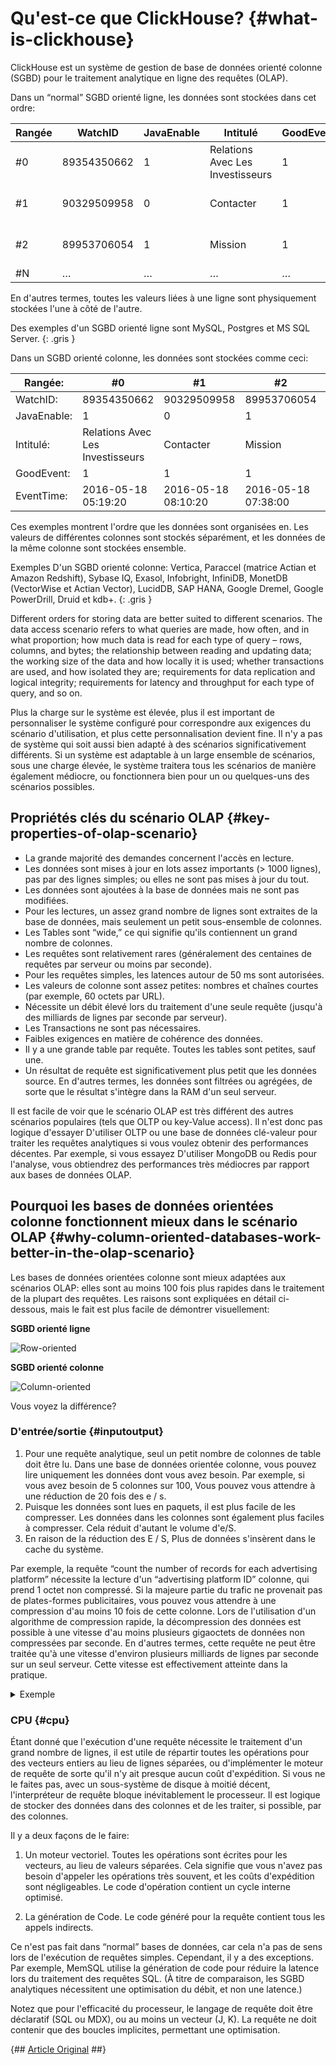 # Qu'est-ce que ClickHouse? {#what-is-clickhouse}

ClickHouse est un système de gestion de base de données orienté colonne (SGBD) pour le traitement analytique en ligne des requêtes (OLAP).

Dans un “normal” SGBD orienté ligne, les données sont stockées dans cet ordre:

| Rangée | WatchID     | JavaEnable | Intitulé                         | GoodEvent | EventTime           |
|--------|-------------|------------|----------------------------------|-----------|---------------------|
| \#0    | 89354350662 | 1          | Relations Avec Les Investisseurs | 1         | 2016-05-18 05:19:20 |
| \#1    | 90329509958 | 0          | Contacter                        | 1         | 2016-05-18 08:10:20 |
| \#2    | 89953706054 | 1          | Mission                          | 1         | 2016-05-18 07:38:00 |
| \#N    | …           | …          | …                                | …         | …                   |

En d'autres termes, toutes les valeurs liées à une ligne sont physiquement stockées l'une à côté de l'autre.

Des exemples d'un SGBD orienté ligne sont MySQL, Postgres et MS SQL Server. {: .gris }

Dans un SGBD orienté colonne, les données sont stockées comme ceci:

| Rangée:     | \#0                              | \#1                 | \#2                 | \#N |
|-------------|----------------------------------|---------------------|---------------------|-----|
| WatchID:    | 89354350662                      | 90329509958         | 89953706054         | …   |
| JavaEnable: | 1                                | 0                   | 1                   | …   |
| Intitulé:   | Relations Avec Les Investisseurs | Contacter           | Mission             | …   |
| GoodEvent:  | 1                                | 1                   | 1                   | …   |
| EventTime:  | 2016-05-18 05:19:20              | 2016-05-18 08:10:20 | 2016-05-18 07:38:00 | …   |

Ces exemples montrent l'ordre que les données sont organisées en. Les valeurs de différentes colonnes sont stockés séparément, et les données de la même colonne sont stockées ensemble.

Exemples D'un SGBD orienté colonne: Vertica, Paraccel (matrice Actian et Amazon Redshift), Sybase IQ, Exasol, Infobright, InfiniDB, MonetDB (VectorWise et Actian Vector), LucidDB, SAP HANA, Google Dremel, Google PowerDrill, Druid et kdb+. {: .gris }

Different orders for storing data are better suited to different scenarios. The data access scenario refers to what queries are made, how often, and in what proportion; how much data is read for each type of query – rows, columns, and bytes; the relationship between reading and updating data; the working size of the data and how locally it is used; whether transactions are used, and how isolated they are; requirements for data replication and logical integrity; requirements for latency and throughput for each type of query, and so on.

Plus la charge sur le système est élevée, plus il est important de personnaliser le système configuré pour correspondre aux exigences du scénario d'utilisation, et plus cette personnalisation devient fine. Il n'y a pas de système qui soit aussi bien adapté à des scénarios significativement différents. Si un système est adaptable à un large ensemble de scénarios, sous une charge élevée, le système traitera tous les scénarios de manière également médiocre, ou fonctionnera bien pour un ou quelques-uns des scénarios possibles.

## Propriétés clés du scénario OLAP {#key-properties-of-olap-scenario}

-   La grande majorité des demandes concernent l'accès en lecture.
-   Les données sont mises à jour en lots assez importants (\> 1000 lignes), pas par des lignes simples; ou elles ne sont pas mises à jour du tout.
-   Les données sont ajoutées à la base de données mais ne sont pas modifiées.
-   Pour les lectures, un assez grand nombre de lignes sont extraites de la base de données, mais seulement un petit sous-ensemble de colonnes.
-   Les Tables sont “wide,” ce qui signifie qu'ils contiennent un grand nombre de colonnes.
-   Les requêtes sont relativement rares (généralement des centaines de requêtes par serveur ou moins par seconde).
-   Pour les requêtes simples, les latences autour de 50 ms sont autorisées.
-   Les valeurs de colonne sont assez petites: nombres et chaînes courtes (par exemple, 60 octets par URL).
-   Nécessite un débit élevé lors du traitement d'une seule requête (jusqu'à des milliards de lignes par seconde par serveur).
-   Les Transactions ne sont pas nécessaires.
-   Faibles exigences en matière de cohérence des données.
-   Il y a une grande table par requête. Toutes les tables sont petites, sauf une.
-   Un résultat de requête est significativement plus petit que les données source. En d'autres termes, les données sont filtrées ou agrégées, de sorte que le résultat s'intègre dans la RAM d'un seul serveur.

Il est facile de voir que le scénario OLAP est très différent des autres scénarios populaires (tels que OLTP ou key-Value access). Il n'est donc pas logique d'essayer D'utiliser OLTP ou une base de données clé-valeur pour traiter les requêtes analytiques si vous voulez obtenir des performances décentes. Par exemple, si vous essayez D'utiliser MongoDB ou Redis pour l'analyse, vous obtiendrez des performances très médiocres par rapport aux bases de données OLAP.

## Pourquoi les bases de données orientées colonne fonctionnent mieux dans le scénario OLAP {#why-column-oriented-databases-work-better-in-the-olap-scenario}

Les bases de données orientées colonne sont mieux adaptées aux scénarios OLAP: elles sont au moins 100 fois plus rapides dans le traitement de la plupart des requêtes. Les raisons sont expliquées en détail ci-dessous, mais le fait est plus facile de démontrer visuellement:

**SGBD orienté ligne**

![Row-oriented](images/row_oriented.gif#)

**SGBD orienté colonne**

![Column-oriented](images/column_oriented.gif#)

Vous voyez la différence?

### D'entrée/sortie {#inputoutput}

1.  Pour une requête analytique, seul un petit nombre de colonnes de table doit être lu. Dans une base de données orientée colonne, vous pouvez lire uniquement les données dont vous avez besoin. Par exemple, si vous avez besoin de 5 colonnes sur 100, Vous pouvez vous attendre à une réduction de 20 fois des e / s.
2.  Puisque les données sont lues en paquets, il est plus facile de les compresser. Les données dans les colonnes sont également plus faciles à compresser. Cela réduit d'autant le volume d'e/S.
3.  En raison de la réduction des E / S, Plus de données s'insèrent dans le cache du système.

Par exemple, la requête “count the number of records for each advertising platform” nécessite la lecture d'un “advertising platform ID” colonne, qui prend 1 octet non compressé. Si la majeure partie du trafic ne provenait pas de plates-formes publicitaires, vous pouvez vous attendre à une compression d'au moins 10 fois de cette colonne. Lors de l'utilisation d'un algorithme de compression rapide, la décompression des données est possible à une vitesse d'au moins plusieurs gigaoctets de données non compressées par seconde. En d'autres termes, cette requête ne peut être traitée qu'à une vitesse d'environ plusieurs milliards de lignes par seconde sur un seul serveur. Cette vitesse est effectivement atteinte dans la pratique.

<details markdown="1">

<summary>Exemple</summary>

``` bash
$ clickhouse-client
ClickHouse client version 0.0.52053.
Connecting to localhost:9000.
Connected to ClickHouse server version 0.0.52053.
```

``` sql
SELECT CounterID, count() FROM hits GROUP BY CounterID ORDER BY count() DESC LIMIT 20
```

``` text
┌─CounterID─┬──count()─┐
│    114208 │ 56057344 │
│    115080 │ 51619590 │
│      3228 │ 44658301 │
│     38230 │ 42045932 │
│    145263 │ 42042158 │
│     91244 │ 38297270 │
│    154139 │ 26647572 │
│    150748 │ 24112755 │
│    242232 │ 21302571 │
│    338158 │ 13507087 │
│     62180 │ 12229491 │
│     82264 │ 12187441 │
│    232261 │ 12148031 │
│    146272 │ 11438516 │
│    168777 │ 11403636 │
│   4120072 │ 11227824 │
│  10938808 │ 10519739 │
│     74088 │  9047015 │
│    115079 │  8837972 │
│    337234 │  8205961 │
└───────────┴──────────┘
```

</details>

### CPU {#cpu}

Étant donné que l'exécution d'une requête nécessite le traitement d'un grand nombre de lignes, il est utile de répartir toutes les opérations pour des vecteurs entiers au lieu de lignes séparées, ou d'implémenter le moteur de requête de sorte qu'il n'y ait presque aucun coût d'expédition. Si vous ne le faites pas, avec un sous-système de disque à moitié décent, l'interpréteur de requête bloque inévitablement le processeur. Il est logique de stocker des données dans des colonnes et de les traiter, si possible, par des colonnes.

Il y a deux façons de le faire:

1.  Un moteur vectoriel. Toutes les opérations sont écrites pour les vecteurs, au lieu de valeurs séparées. Cela signifie que vous n'avez pas besoin d'appeler les opérations très souvent, et les coûts d'expédition sont négligeables. Le code d'opération contient un cycle interne optimisé.

2.  La génération de Code. Le code généré pour la requête contient tous les appels indirects.

Ce n'est pas fait dans “normal” bases de données, car cela n'a pas de sens lors de l'exécution de requêtes simples. Cependant, il y a des exceptions. Par exemple, MemSQL utilise la génération de code pour réduire la latence lors du traitement des requêtes SQL. (À titre de comparaison, les SGBD analytiques nécessitent une optimisation du débit, et non une latence.)

Notez que pour l'efficacité du processeur, le langage de requête doit être déclaratif (SQL ou MDX), ou au moins un vecteur (J, K). La requête ne doit contenir que des boucles implicites, permettant une optimisation.

{## [Article Original](https://clickhouse.tech/docs/en/) ##}
